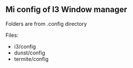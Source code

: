 ## Mi config of I3 Window manager
  
Folders are from .config directory
  
Files:
 + i3/config
 + dunst/config
 + termite/config

